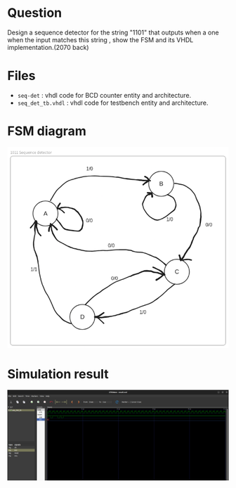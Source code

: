 # Question
Design a sequence detector for the string "1101" that outputs when a one when the input matches this string , show the FSM and its VHDL implementation.(2070 back)

# Files

- `seq-det` : vhdl code for BCD counter entity and architecture.
- `seq_det_tb.vhdl` : vhdl code for testbench entity and architecture.

# FSM diagram

![FSM diagram](Images/1011_seq_detector.png)


# Simulation result

![result](Images/Result_from_GTKwave.png)
